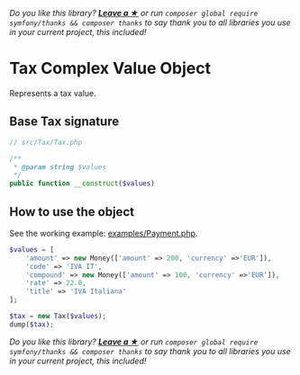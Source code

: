 *Do you like this library? [**Leave a &#9733;**](#js-repo-pjax-container) or run `composer global require symfony/thanks && composer thanks` to say thank you to all libraries you use in your current project, this included!*

Tax Complex Value Object
========================

Represents a tax value.

## Base Tax signature

```php
// src/Tax/Tax.php

/**
 * @param string $values
 */
public function __construct($values)
```

## How to use the object

See the working example: [examples/Payment.php](examples/Payment.php).

```php
$values = [
    'amount' => new Money(['amount' => 200, 'currency' =>'EUR']),
    'code' => 'IVA IT',
    'compound' => new Money(['amount' => 100, 'currency' =>'EUR']),
    'rate' => 22.0,
    'title' => 'IVA Italiana'
];

$tax = new Tax($values);
dump($tax);
```

*Do you like this library? [**Leave a &#9733;**](#js-repo-pjax-container) or run `composer global require symfony/thanks && composer thanks` to say thank you to all libraries you use in your current project, this included!*
